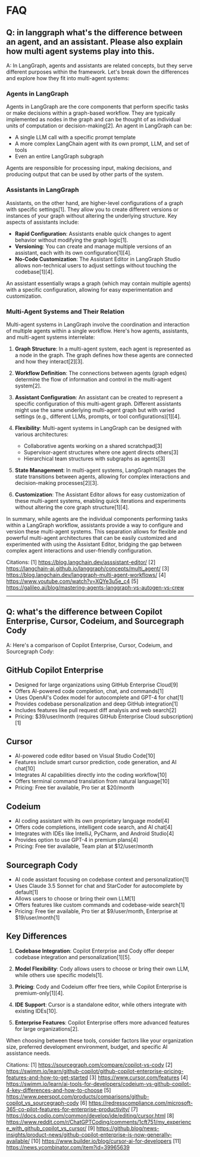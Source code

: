 # FAQ

## Q: in langgraph what's the difference between an agent, and an assistant. Please also explain how multi agent systems play into this.



A: In LangGraph, agents and assistants are related concepts, but they serve different purposes within the framework. Let's break down the differences and explore how they fit into multi-agent systems:

### Agents in LangGraph

Agents in LangGraph are the core components that perform specific tasks or make decisions within a graph-based workflow. They are typically implemented as nodes in the graph and can be thought of as individual units of computation or decision-making[2]. An agent in LangGraph can be:

- A single LLM call with a specific prompt template
- A more complex LangChain agent with its own prompt, LLM, and set of tools
- Even an entire LangGraph subgraph

Agents are responsible for processing input, making decisions, and producing output that can be used by other parts of the system.

### Assistants in LangGraph

Assistants, on the other hand, are higher-level configurations of a graph with specific settings[1]. They allow you to create different versions or instances of your graph without altering the underlying structure. Key aspects of assistants include:

- **Rapid Configuration**: Assistants enable quick changes to agent behavior without modifying the graph logic[1].
- **Versioning**: You can create and manage multiple versions of an assistant, each with its own configuration[1][4].
- **No-Code Customization**: The Assistant Editor in LangGraph Studio allows non-technical users to adjust settings without touching the codebase[1][4].

An assistant essentially wraps a graph (which may contain multiple agents) with a specific configuration, allowing for easy experimentation and customization.

### Multi-Agent Systems and Their Relation

Multi-agent systems in LangGraph involve the coordination and interaction of multiple agents within a single workflow. Here's how agents, assistants, and multi-agent systems interrelate:

1. **Graph Structure**: In a multi-agent system, each agent is represented as a node in the graph. The graph defines how these agents are connected and how they interact[2][3].

2. **Workflow Definition**: The connections between agents (graph edges) determine the flow of information and control in the multi-agent system[2].

3. **Assistant Configuration**: An assistant can be created to represent a specific configuration of this multi-agent graph. Different assistants might use the same underlying multi-agent graph but with varied settings (e.g., different LLMs, prompts, or tool configurations)[1][4].

4. **Flexibility**: Multi-agent systems in LangGraph can be designed with various architectures:
   - Collaborative agents working on a shared scratchpad[3]
   - Supervisor-agent structures where one agent directs others[3]
   - Hierarchical team structures with subgraphs as agents[3]

5. **State Management**: In multi-agent systems, LangGraph manages the state transitions between agents, allowing for complex interactions and decision-making processes[2][3].

6. **Customization**: The Assistant Editor allows for easy customization of these multi-agent systems, enabling quick iterations and experiments without altering the core graph structure[1][4].

In summary, while agents are the individual components performing tasks within a LangGraph workflow, assistants provide a way to configure and version these multi-agent systems. This separation allows for flexible and powerful multi-agent architectures that can be easily customized and experimented with using the Assistant Editor, bridging the gap between complex agent interactions and user-friendly configuration.

Citations:
[1] https://blog.langchain.dev/asssistant-editor/
[2] https://langchain-ai.github.io/langgraph/concepts/multi_agent/
[3] https://blog.langchain.dev/langgraph-multi-agent-workflows/
[4] https://www.youtube.com/watch?v=XQYe3u5e_c4
[5] https://galileo.ai/blog/mastering-agents-langgraph-vs-autogen-vs-crew



-----



## Q: what's the difference between Copilot Enterprise, Cursor, Codeium, and Sourcegraph Cody

A: Here's a comparison of Copilot Enterprise, Cursor, Codeium, and Sourcegraph Cody:

## GitHub Copilot Enterprise

- Designed for large organizations using GitHub Enterprise Cloud[9]
- Offers AI-powered code completion, chat, and commands[1]
- Uses OpenAI's Codex model for autocomplete and GPT-4 for chat[1]
- Provides codebase personalization and deep GitHub integration[1]
- Includes features like pull request diff analysis and web search[2]
- Pricing: $39/user/month (requires GitHub Enterprise Cloud subscription)[1]

## Cursor

- AI-powered code editor based on Visual Studio Code[10]
- Features include smart cursor prediction, code generation, and AI chat[10]
- Integrates AI capabilities directly into the coding workflow[10]
- Offers terminal command translation from natural language[10]
- Pricing: Free tier available, Pro tier at $20/month

## Codeium

- AI coding assistant with its own proprietary language model[4]
- Offers code completions, intelligent code search, and AI chat[4]
- Integrates with IDEs like IntelliJ, PyCharm, and Android Studio[4]
- Provides option to use GPT-4 in premium plans[4]
- Pricing: Free tier available, Team plan at $12/user/month

## Sourcegraph Cody

- AI code assistant focusing on codebase context and personalization[1]
- Uses Claude 3.5 Sonnet for chat and StarCoder for autocomplete by default[1]
- Allows users to choose or bring their own LLM[1]
- Offers features like custom commands and codebase-wide search[1]
- Pricing: Free tier available, Pro tier at $9/user/month, Enterprise at $19/user/month[1]

## Key Differences

1. **Codebase Integration**: Copilot Enterprise and Cody offer deeper codebase integration and personalization[1][5].

2. **Model Flexibility**: Cody allows users to choose or bring their own LLM, while others use specific models[1].

3. **Pricing**: Cody and Codeium offer free tiers, while Copilot Enterprise is premium-only[1][4].

4. **IDE Support**: Cursor is a standalone editor, while others integrate with existing IDEs[10].

5. **Enterprise Features**: Copilot Enterprise offers more advanced features for large organizations[2].

When choosing between these tools, consider factors like your organization size, preferred development environment, budget, and specific AI assistance needs.

Citations:
[1] https://sourcegraph.com/compare/copilot-vs-cody
[2] https://swimm.io/learn/github-copilot/github-copilot-enterprise-pricing-features-and-how-to-get-started
[3] https://www.cursor.com/features
[4] https://swimm.io/learn/ai-tools-for-developers/codeium-vs-github-copilot-4-key-differences-and-how-to-choose
[5] https://www.peerspot.com/products/comparisons/github-copilot_vs_sourcegraph-cody
[6] https://redresscompliance.com/microsoft-365-co-pilot-features-for-enterprise-productivity/
[7] https://docs.codio.com/common/develop/ide/editing/cursor.html
[8] https://www.reddit.com/r/ChatGPTCoding/comments/1cft751/my_experience_with_github_copilot_vs_cursor/
[9] https://github.blog/news-insights/product-news/github-copilot-enterprise-is-now-generally-available/
[10] https://www.builder.io/blog/cursor-ai-for-developers
[11] https://news.ycombinator.com/item?id=39965639
